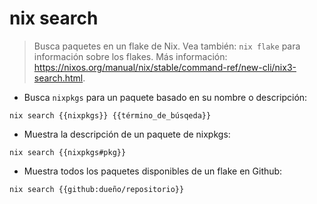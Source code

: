 # nix search

> Busca paquetes en un flake de Nix.
> Vea también: `nix flake` para información sobre los flakes.
> Más información: <https://nixos.org/manual/nix/stable/command-ref/new-cli/nix3-search.html>.

- Busca `nixpkgs` para un paquete basado en su nombre o descripción:

`nix search {{nixpkgs}} {{término_de_búsqeda}}`

- Muestra la descripción de un paquete de nixpkgs:

`nix search {{nixpkgs#pkg}}`

- Muestra todos los paquetes disponibles de un flake en Github:

`nix search {{github:dueño/repositorio}}`
